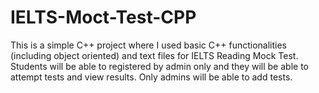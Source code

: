 # IELTS-Moct-Test-CPP
This is a simple C++ project where I used basic C++ functionalities (including object oriented) and text files for IELTS Reading Mock Test. Students will be able to registered by admin only and they will be able to attempt tests and view results. Only admins will be able to add tests.
